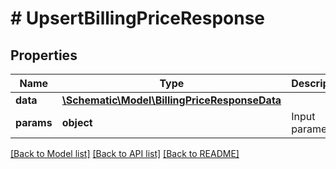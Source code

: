 # # UpsertBillingPriceResponse

## Properties

Name | Type | Description | Notes
------------ | ------------- | ------------- | -------------
**data** | [**\Schematic\Model\BillingPriceResponseData**](BillingPriceResponseData.md) |  |
**params** | **object** | Input parameters |

[[Back to Model list]](../../README.md#models) [[Back to API list]](../../README.md#endpoints) [[Back to README]](../../README.md)
